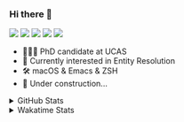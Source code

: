 ### Hi there 👋

[![](https://img.shields.io/badge/-Email-325180?logo=maildotru&logoColor=white&style=flat-square)](mailto:hi@wang.tianshu.me)
[![](https://img.shields.io/badge/-GitHub-black?logo=GitHub&style=flat-square)](https://github.com/tshu-w)
[![](https://img.shields.io/badge/-Telegram-26a5e4?labelColor=fafafa&logo=telegram&style=flat-square)](https://t.me/tshu_w) 
[![](https://img.shields.io/badge/-Twitter-1da1f2?logo=Twitter&logoColor=white&style=flat-square)](https://twitter.com/tshu_w)
[![](https://komarev.com/ghpvc/?username=tshu-w&color=blueviolet&style=flat-square)]()



- 🧑🏻‍🎓 PhD candidate at UCAS
- 🔭 Currently interested in Entity Resolution
- 🛠 macOS & Emacs & ZSH
- 🚧 Under construction...

<details>

<summary>GitHub Stats</summary>

![Tianshu's GitHub stats](https://github-readme-stats.vercel.app/api?username=tshu-w&show_icons=true&theme=buefy&count_private=true)
  
</details>


<details>
  <summary>Wakatime Stats</summary>

  Currently, files accessed by tramp cannot be tracked by wakatime, see https://github.com/wakatime/wakatime-mode/issues/27
  <br>
  
<!--START_SECTION:waka-->
![Code Time](http://img.shields.io/badge/Code%20Time-6%2C335%20hrs%2014%20mins-blue)

**I'm a Night 🦉** 

```text
🌞 Morning                260 commits         ███░░░░░░░░░░░░░░░░░░░░░░   10.44 % 
🌆 Daytime                917 commits         █████████░░░░░░░░░░░░░░░░   36.83 % 
🌃 Evening                1059 commits        ███████████░░░░░░░░░░░░░░   42.53 % 
🌙 Night                  254 commits         ███░░░░░░░░░░░░░░░░░░░░░░   10.20 % 
```
📅 **I'm Most Productive on Tuesday** 

```text
Monday                   428 commits         ████░░░░░░░░░░░░░░░░░░░░░   17.19 % 
Tuesday                  649 commits         ███████░░░░░░░░░░░░░░░░░░   26.06 % 
Wednesday                349 commits         ████░░░░░░░░░░░░░░░░░░░░░   14.02 % 
Thursday                 160 commits         ██░░░░░░░░░░░░░░░░░░░░░░░   06.43 % 
Friday                   428 commits         ████░░░░░░░░░░░░░░░░░░░░░   17.19 % 
Saturday                 316 commits         ███░░░░░░░░░░░░░░░░░░░░░░   12.69 % 
Sunday                   160 commits         ██░░░░░░░░░░░░░░░░░░░░░░░   06.43 % 
```


📊 **This Week I Spent My Time On** 

```text
💬 Programming Languages: 
sh                       21 hrs 33 mins      █████████████████████████   100.00 % 

🔥 Editors: 
Zsh                      21 hrs 33 mins      █████████████████████████   100.00 % 

🐱‍💻 Projects: 
arknet                   11 hrs 29 mins      █████████████░░░░░░░░░░░░   53.28 % 
Terminal                 6 hrs 4 mins        ███████░░░░░░░░░░░░░░░░░░   28.19 % 
lightning-template       3 hrs 26 mins       ████░░░░░░░░░░░░░░░░░░░░░   15.93 % 
lightning                15 mins             ░░░░░░░░░░░░░░░░░░░░░░░░░   01.21 % 
uniblocker               13 mins             ░░░░░░░░░░░░░░░░░░░░░░░░░   01.01 % 

💻 Operating System: 
Linux                    15 hrs 44 mins      ██████████████████░░░░░░░   73.05 % 
Mac                      5 hrs 48 mins       ███████░░░░░░░░░░░░░░░░░░   26.95 % 
```

**I Mostly Code in Python** 

```text
Python                   22 repos            ███████████░░░░░░░░░░░░░░   44.00 % 
Emacs Lisp               10 repos            █████░░░░░░░░░░░░░░░░░░░░   20.00 % 
Jupyter Notebook         2 repos             █░░░░░░░░░░░░░░░░░░░░░░░░   04.00 % 
TeX                      2 repos             █░░░░░░░░░░░░░░░░░░░░░░░░   04.00 % 
HTML                     2 repos             █░░░░░░░░░░░░░░░░░░░░░░░░   04.00 % 
```




 Last Updated on 25/03/2023 08:19:48 UTC
<!--END_SECTION:waka-->
</details>
